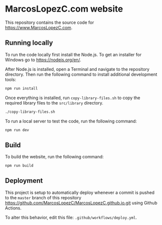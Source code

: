 # MarcosLopezC.com website

This repository contains the source code for <https://www.MarcosLopezC.com>.

## Running locally

To run the code locally first install the Node.js.
To get an installer for Windows go to <https://nodejs.org/en/>.

After Node.js is installed, open a Terminal and navigate to the repository directory.
Then run the following command to install additional development tools:

```bash
npm run install
```

Once everything is installed, run `copy-library-files.sh` to copy the required library files to the `src/library` directory.

```bash
./copy-library-files.sh
```

To run a local server to test the code, run the following command:

```bash
npm run dev
```

## Build

To build the website, run the following command:

```bash
npm run build
```

## Deployment

This project is setup to automatically deploy whenever a commit is pushed to the `master` branch of this repository <https://github.com/MarcosLopezC/MarcosLopezC.github.io.git> using Github Actions.

To alter this behavior, edit this file: `.github/workflows/deploy.yml`.